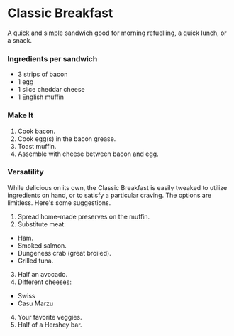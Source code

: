 # Classic Breakfast

A quick and simple sandwich good for morning refuelling, a quick lunch, or a snack.

### Ingredients per sandwich
- 3 strips of bacon
- 1 egg
- 1 slice cheddar cheese
- 1 English muffin

### Make It
1. Cook bacon.
2. Cook egg(s) in the bacon grease.
3. Toast muffin.
3. Assemble with cheese between bacon and egg.

### Versatility

While delicious on its own, the Classic Breakfast is easily tweaked to utilize ingredients on hand, or to satisfy a particular craving. The options are limitless. Here's some suggestions.

1. Spread home-made preserves on the muffin.
2. Substitute meat:
  - Ham.
  - Smoked salmon.
  - Dungeness crab (great broiled).
  - Grilled tuna.
3. Half an avocado.
3. Different cheeses:
  - Swiss
  - Casu Marzu
4. Your favorite veggies.
5. Half of a Hershey bar.
